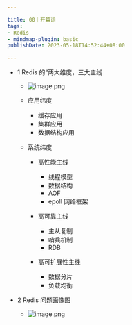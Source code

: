 ```yaml
---

title: 00｜开篇词
tags:
- Redis
- mindmap-plugin: basic
publishDate: 2023-05-18T14:52:44+08:00

---
```


- 1 Redis 的“两大维度，三大主线
  - ![image.png](https://cdn.jsdelivr.net/gh/11ze/static/images/redis-01-1.png)



  - 应用纬度

    - 缓存应用
    - 集群应用
    - 数据结构应用

  - 系统纬度

    - 高性能主线

      - 线程模型
      - 数据结构
      - AOF
      - epoll 网络框架

    - 高可靠主线

      - 主从复制
      - 哨兵机制
      - RDB

    - 高可扩展性主线

      - 数据分片
      - 负载均衡

- 2 Redis 问题画像图
  - ![image.png](https://cdn.jsdelivr.net/gh/11ze/static/images/redis-01-2.png)
